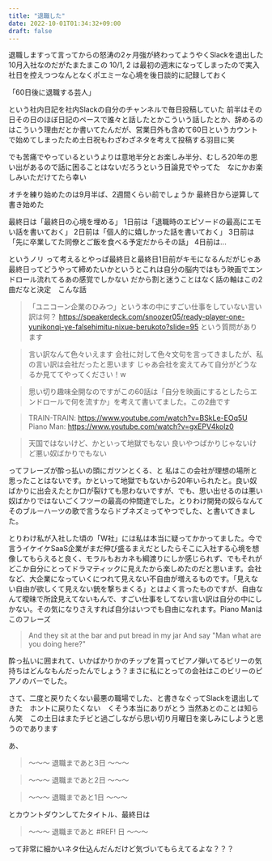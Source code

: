 ```yaml
---
title: "退職した"
date: 2022-10-01T01:34:32+09:00
draft: false
---
```


退職しますって言ってからの怒涛の2ヶ月強が終わってようやくSlackを退出した
10月入社なのだがたまたまこの 10/1, 2 は最初の週末になってしまったので実入社日を控えつつなんとなくポエミーな心境を後日談的に記録しておく

「60日後に退職する芸人」

という社内日記を社内Slackの自分のチャンネルで毎日投稿していた
前半はその日その日のほぼ日記のペースで誰々と話したとかこういう話したとか、辞めるのはこういう理由だとか書いてたんだが、営業日外も含めて60日というカウントで始めてしまったため土日祝もわざわざネタを考えて投稿する羽目に笑

でも苦痛でやっているというよりは意地半分とお楽しみ半分、むしろ20年の思い出があるので話に困ることはないだろうという目論見でやってた　なにかお楽しみいただけてたら幸い

オチを練り始めたのは9月半ば、2週間くらい前でしょうか
最終日から逆算して書き始めた

最終日は「最終日の心境を埋める」
1日前は「退職時のエピソードの最高にエモい話を書いておく」
2日前は「個人的に嬉しかった話を書いておく」
3日前は「先に卒業してた同僚とご飯を食べる予定だからその話」
4日前は... 

というノリ
って考えるとやっぱ最終日と最終日1日前がキモになるんだがじゃあ最終日ってどうやって締めたいかというとこれは自分の脳内ではもう映画でエンドロール流れてるあの感覚でしかない
だから割と迷うことはなく話の軸はこの2曲だなと決定　こんな話

>「ユニコーン企業のひみつ」という本の中にすごい仕事をしていない言い訳は何？
>https://speakerdeck.com/snoozer05/ready-player-one-yunikonqi-ye-falsehimitu-nixue-berukoto?slide=95
という質問があります

>言い訳なんて色々いえます
会社に対して色々文句を言ってきましたが、私の言い訳は会社だったと思います
じゃあ会社を変えてみて自分がどうなるか見ててやってください！w

>思い切り趣味全開なのですがこの60話は「自分を映画にするとしたらエンドロールで何を流すか」を考えて書いてました。この2曲です

>TRAIN-TRAIN: https://www.youtube.com/watch?v=BSkLe-EOq5U
>Piano Man: https://www.youtube.com/watch?v=gxEPV4kolz0

>天国ではないけど、かといって地獄でもない
良いやつばかりじゃないけど悪い奴ばかりでもない

ってフレーズが酔っ払いの頭にガツンとくる、と
私はこの会社が理想の場所と思ったことはないです。かといって地獄でもないから20年いられたと。良い奴ばかりに出会えたとか口が裂けても思わないですが、でも、思い出せるのは悪い奴ばかりではないごくフツーの最高の仲間達でした。とりわけ開発の奴らなんてそのブルーハーツの歌で言うならドブネズミってやつでした、と書いてきました。

とりわけ私が入社した頃の「W社」には私は本当に疑ってかかってました。今で言うイケイケSaaS企業がまだ伸び盛るまえだとしたらそこに入社する心境を想像してもらえると良く、モラルもおカネも綱渡りにしか感じられず、でもそれがどこか自分にとってドラマティックに見えたから楽しめたのだと思います。会社など、大企業になっていくにつれて見えない不自由が増えるものです。「見えない自由が欲しくて見えない銃を撃ちまくる」とはよく言ったものですが、自由なんて曖昧で所詮見えてないもんで、すごい仕事をしてない言い訳は自分の中にしかない。その気になりさえすれば自分はいつでも自由になれます。Piano Manはこのフレーズ

>And they sit at the bar and put bread in my jar
>And say "Man what are you doing here?"

酔っ払いに囲まれて、いかばかりかのチップを貰ってピアノ弾いてるビリーの気持ちはどんなもんだったんでしょう？まさに私にとっての会社はこのビリーのピアノのバーでした。

さて、二度と戻りたくない最悪の職場でした、と書きなぐってSlackを退出してきた　ホントに戻りたくない　くそう本当にありがとう
当然あとのことは知らん笑　この土日はまたチビと過ごしながら思い切り月曜日を楽しみにしようと思うのであります

あ、

> ～～～ 退職まであと3日 ～～～

> ～～～ 退職まであと2日 ～～～

> ～～～ 退職まであと1日 ～～～

とカウントダウンしてたタイトル、最終日は

> ～～～ 退職まであと #REF! 日 ～～～

って非常に細かいネタ仕込んだんだけど気づいてもらえてるよな？？？

